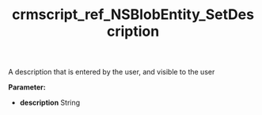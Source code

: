 ﻿---
title: crmscript_ref_NSBlobEntity_SetDescription
description: NSBlobEntity.SetDescription(String description)
intellisense: NSBlobEntity.SetDescription
keywords: NSBlobEntity, GetDescription
so.topic: reference
---

A description that is entered by the user, and visible to the user

**Parameter:** 
 - **description** String


